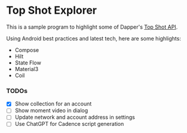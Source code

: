 # Top Shot Explorer
This is a sample program to highlight some of Dapper's [Top Shot API](https://developers.nbatopshot.com/docs/Introduction).

Using Android best practices and latest tech, here are some highlights:
- Compose
- Hilt
- State Flow
- Material3
- Coil

### TODOs
- [x] Show collection for an account
- [ ] Show moment video in dialog
- [ ] Update network and account address in settings
- [ ] Use ChatGPT for Cadence script generation

